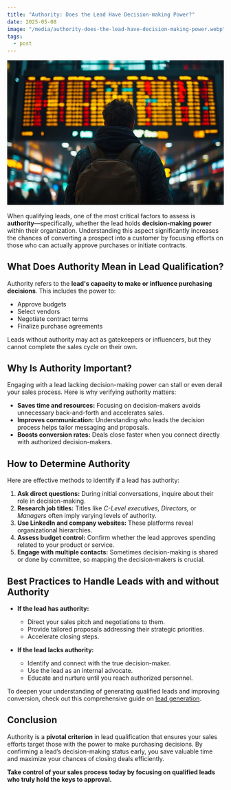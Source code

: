 ```yaml
---
title: "Authority: Does the Lead Have Decision-making Power?"
date: 2025-05-08
image: "/media/authority-does-the-lead-have-decision-making-power.webp"
tags:
  - post
---
```


![Authority: Does the Lead Have Decision-making Power?](/media/authority-does-the-lead-have-decision-making-power.webp)

When qualifying leads, one of the most critical factors to assess is **authority**—specifically, whether the lead holds **decision-making power** within their organization. Understanding this aspect significantly increases the chances of converting a prospect into a customer by focusing efforts on those who can actually approve purchases or initiate contracts.

## What Does Authority Mean in Lead Qualification?

Authority refers to the **lead's capacity to make or influence purchasing decisions**. This includes the power to:

- Approve budgets
- Select vendors
- Negotiate contract terms
- Finalize purchase agreements

Leads without authority may act as gatekeepers or influencers, but they cannot complete the sales cycle on their own.

## Why Is Authority Important?

Engaging with a lead lacking decision-making power can stall or even derail your sales process. Here is why verifying authority matters:

- **Saves time and resources:** Focusing on decision-makers avoids unnecessary back-and-forth and accelerates sales.
- **Improves communication:** Understanding who leads the decision process helps tailor messaging and proposals.
- **Boosts conversion rates:** Deals close faster when you connect directly with authorized decision-makers.

## How to Determine Authority

Here are effective methods to identify if a lead has authority:

1. **Ask direct questions:** During initial conversations, inquire about their role in decision-making.
2. **Research job titles:** Titles like *C-Level executives, Directors,* or *Managers* often imply varying levels of authority.
3. **Use LinkedIn and company websites:** These platforms reveal organizational hierarchies.
4. **Assess budget control:** Confirm whether the lead approves spending related to your product or service.
5. **Engage with multiple contacts:** Sometimes decision-making is shared or done by committee, so mapping the decision-makers is crucial.

## Best Practices to Handle Leads with and without Authority

- **If the lead has authority:**
  - Direct your sales pitch and negotiations to them.
  - Provide tailored proposals addressing their strategic priorities.
  - Accelerate closing steps.

- **If the lead lacks authority:**
  - Identify and connect with the true decision-maker.
  - Use the lead as an internal advocate.
  - Educate and nurture until you reach authorized personnel.

To deepen your understanding of generating qualified leads and improving conversion, check out this comprehensive guide on [lead generation](https://leadcraftr.com/posts/lead-generation/).

## Conclusion

Authority is a **pivotal criterion** in lead qualification that ensures your sales efforts target those with the power to make purchasing decisions. By confirming a lead’s decision-making status early, you save valuable time and maximize your chances of closing deals efficiently.

**Take control of your sales process today by focusing on qualified leads who truly hold the keys to approval.**
